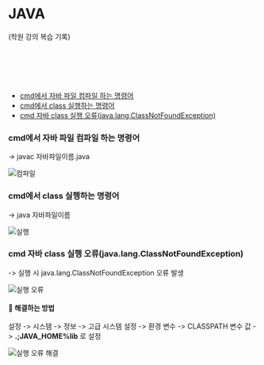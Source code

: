 # JAVA

(학원 강의 복습 기록)
<br>
<br>
<br>
<br>
<br>
<br>

- [cmd에서 자바 파일 컴파일 하는 명령어](#cmd에서-자바-파일-컴파일-하는-명령어)
- [cmd에서 class 실행하는 명령어](#cmd에서-class-실행하는-명령어)
- [cmd 자바 class 실행 오류(java.lang.ClassNotFoundException)](#cmd-자바-class-실행-오류javalangclassnotfoundexception)

### cmd에서 자바 파일 컴파일 하는 명령어

-> javac 자바파일이름.java
<br>

![컴파일](https://img1.daumcdn.net/thumb/R1280x0/?scode=mtistory2&fname=https%3A%2F%2Fblog.kakaocdn.net%2Fdn%2FbXfAMc%2FbtsBGVVOjnr%2FFrjTWaxOK2KJzndKXgfW00%2Fimg.png "자바 파일 컴파일 명령어")

### cmd에서 class 실행하는 명령어

-> java 자바파일이름
<br>

![실행](https://img1.daumcdn.net/thumb/R1280x0/?scode=mtistory2&fname=https%3A%2F%2Fblog.kakaocdn.net%2Fdn%2FmKl1E%2FbtsBKh416vc%2FviKR8ACNt6HAmQn5KiYA1k%2Fimg.png "자바 실행 명령어")

### cmd 자바 class 실행 오류(java.lang.ClassNotFoundException)

-> 실행 시 java.lang.ClassNotFoundException 오류 발생
<br>

![실행 오류](https://img1.daumcdn.net/thumb/R1280x0/?scode=mtistory2&fname=https%3A%2F%2Fblog.kakaocdn.net%2Fdn%2Fd8oF71%2FbtsBMRE5Dyh%2FyK0btNcCXUCAezzbmKyrv1%2Fimg.png "자바 실행 오류")
<br>
<br>
**💬 해결하는 방법**
<br>
<br>
설정 -> 시스템 -> 정보 -> 고급 시스템 설정 -> 환경 변수 -> CLASSPATH 변수 값 -> **.;JAVA_HOME%lib** 로 설정
<br>

![실행 오류 해결](https://img1.daumcdn.net/thumb/R1280x0/?scode=mtistory2&fname=https%3A%2F%2Fblog.kakaocdn.net%2Fdn%2FNf8BT%2FbtsBGmM3WBB%2FJqE8slSesLFkkRhegd9mkK%2Fimg.png " 실행 오류 해결")
